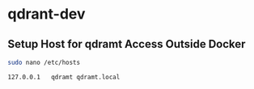 # qdrant-dev

## Setup Host for qdramt Access Outside Docker

```sh
sudo nano /etc/hosts
```

```
127.0.0.1   qdramt qdramt.local
```